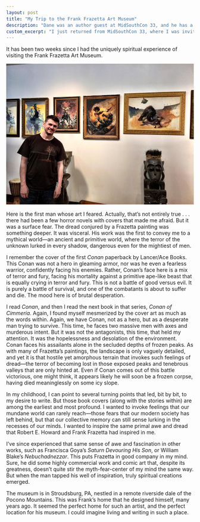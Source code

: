 ```yaml
---
layout: post
title: "My Trip to the Frank Frazetta Art Museum"
description: "Dane was an author guest at MidSouthCon 33, and he has a good deal to say about it."
custom_excerpt: "I just returned from MidSouthCon 33, where I was invited to be an author guest. Here is my experience from the show..."
---
```


It has been two weeks since I had the uniquely spiritual experience of visiting the Frank Frazetta Art Museum.

<img src="/media/blog-images/frazetta_museum.jpg" alt="Frank Frazetta Art Museum" class="aligncenter border img-large">

Here is the first man whose art I feared. Actually, that’s not entirely true . . . there had been a few horror novels with covers that made me afraid. But it was a surface fear. The dread conjured by a Frazetta painting was something deeper. It was visceral. His work was the first to convey me to a mythical world—an ancient and primitive world, where the terror of the unknown lurked in every shadow, dangerous even for the mightiest of men.

I remember the cover of the first _Conan_ paperback by Lancer/Ace Books. This Conan was not a hero in gleaming armor, nor was he even a fearless warrior, confidently facing his enemies. Rather, Conan’s face here is a mix of terror and fury, facing his mortality against a primitive ape-like beast that is equally crying in terror and fury. This is not a battle of good versus evil. It is purely a battle of survival, and one of the combatants is about to suffer and die. The mood here is of brutal desperation.

I read _Conan_, and then I read the next book in that series, _Conan of Cimmeria_. Again, I found myself mesmerized by the cover art as much as the words within. Again, we have Conan, not as a hero, but as a desperate man trying to survive. This time, he faces two massive men with axes and murderous intent. But it was not the antagonists, this time, that held my attention. It was the hopelessness and desolation of the environment. Conan faces his assailants alone in the secluded depths of frozen peaks. As with many of Frazetta’s paintings, the landscape is only vaguely detailed, and yet it is that hostile yet amorphous terrain that invokes such feelings of dread—the terror of becoming lost in those exposed peaks and tenebrous valleys that are only hinted at. Even if Conan comes out of this battle victorious, one might think, it appears likely he will soon be a frozen corpse, having died meaninglessly on some icy slope.

In my childhood, I can point to several turning points that led, bit by bit, to my desire to write. But those book covers (along with the stories within) are among the earliest and most profound. I wanted to invoke feelings that our mundane world can rarely reach—those fears that our modern society has left behind, but that our collective memory can still sense lurking in the recesses of our minds. I wanted to inspire the same primal awe and dread that Robert E. Howard and Frank Frazetta had inspired in me.

I’ve since experienced that same sense of awe and fascination in other works, such as Francisca Goya’s _Saturn Devouring His Son_, or William Blake’s _Nebuchadnezzar_. This puts Frazetta in good company in my mind. Sure, he did some highly commercial work  and comic art that, despite its greatness, doesn’t quite stir the myth-fear-center of my mind the same way. But when the man tapped his well of inspiration, truly spiritual creations emerged.

The museum is in Stroudsburg, PA, nestled in a remote riverside dale of the Pocono Mountains. This was Frank’s home that he designed himself, many years ago. It seemed the perfect home for such an artist, and the perfect location for his museum. I could imagine living and writing in such a place.